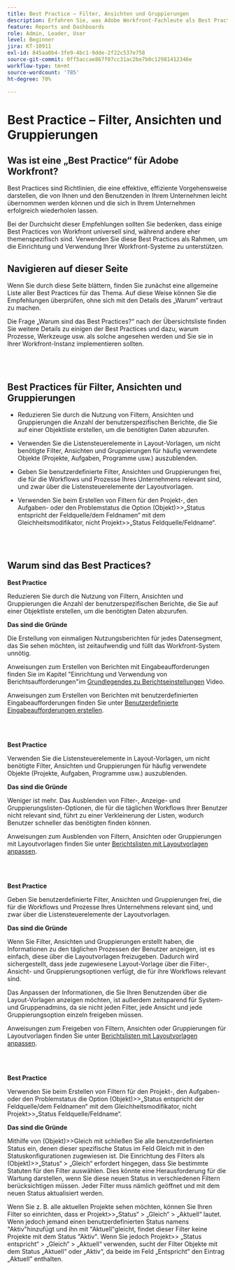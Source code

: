```yaml
---
title: Best Practice – Filter, Ansichten und Gruppierungen
description: Erfahren Sie, was Adobe Workfront-Fachleute als Best Practices für das Einrichten, Verwalten und Verwenden von Workfront-Filtern, -Ansichten und -Gruppierungen empfehlen.
feature: Reports and Dashboards
role: Admin, Leader, User
level: Beginner
jira: KT-10911
exl-id: 845aa0b4-3fe9-4bc1-9dde-2f22c537e758
source-git-commit: 0ff5accae867f07cc31ac2be7b0c12981412346e
workflow-type: tm+mt
source-wordcount: '785'
ht-degree: 70%

---
```


# Best Practice – Filter, Ansichten und Gruppierungen

## Was ist eine „Best Practice“ für Adobe Workfront?

Best Practices sind Richtlinien, die eine effektive, effiziente Vorgehensweise darstellen, die von Ihnen und den Benutzenden in Ihrem Unternehmen leicht übernommen werden können und die sich in Ihrem Unternehmen erfolgreich wiederholen lassen.

Bei der Durchsicht dieser Empfehlungen sollten Sie bedenken, dass einige Best Practices von Workfront universell sind, während andere eher themenspezifisch sind. Verwenden Sie diese Best Practices als Rahmen, um die Einrichtung und Verwendung Ihrer Workfront-Systeme zu unterstützen.

## Navigieren auf dieser Seite

Wenn Sie durch diese Seite blättern, finden Sie zunächst eine allgemeine Liste aller Best Practices für das Thema. Auf diese Weise können Sie die Empfehlungen überprüfen, ohne sich mit den Details des „Warum“ vertraut zu machen.

Die Frage „Warum sind das Best Practices?“ nach der Übersichtsliste finden Sie weitere Details zu einigen der Best Practices und dazu, warum Prozesse, Werkzeuge usw. als solche angesehen werden und Sie sie in Ihrer Workfront-Instanz implementieren sollten.

</br>
</br>

## Best Practices für Filter, Ansichten und Gruppierungen

* Reduzieren Sie durch die Nutzung von Filtern, Ansichten und Gruppierungen die Anzahl der benutzerspezifischen Berichte, die Sie auf einer Objektliste erstellen, um die benötigten Daten abzurufen.

* Verwenden Sie die Listensteuerelemente in Layout-Vorlagen, um nicht benötigte Filter, Ansichten und Gruppierungen für häufig verwendete Objekte (Projekte, Aufgaben, Programme usw.) auszublenden.

* Geben Sie benutzerdefinierte Filter, Ansichten und Gruppierungen frei, die für die Workflows und Prozesse Ihres Unternehmens relevant sind, und zwar über die Listensteuerelemente der Layoutvorlagen.

* Verwenden Sie beim Erstellen von Filtern für den Projekt-, den Aufgaben- oder den Problemstatus die Option (Objekt)>>„Status entspricht der Feldquelle/dem Feldnamen“ mit dem Gleichheitsmodifikator, nicht Projekt>>„Status Feldquelle/Feldname“.

</br>
</br>

## Warum sind das Best Practices?

**Best Practice**

Reduzieren Sie durch die Nutzung von Filtern, Ansichten und Gruppierungen die Anzahl der benutzerspezifischen Berichte, die Sie auf einer Objektliste erstellen, um die benötigten Daten abzurufen.

**Das sind die Gründe**

Die Erstellung von einmaligen Nutzungsberichten für jedes Datensegment, das Sie sehen möchten, ist zeitaufwendig und füllt das Workfront-System unnötig.

Anweisungen zum Erstellen von Berichten mit Eingabeaufforderungen finden Sie im Kapitel &quot;Einrichtung und Verwendung von Berichtsaufforderungen&quot;im [Grundlegendes zu Berichtseinstellungen](https://experienceleague.adobe.com/docs/workfront-learn/tutorials-workfront/reporting/basic-reporting/report-settings.html) Video.

Anweisungen zum Erstellen von Berichten mit benutzerdefinierten Eingabeaufforderungen finden Sie unter [Benutzerdefinierte Eingabeaufforderungen erstellen](https://experienceleague.adobe.com/docs/workfront-learn/tutorials-workfront/reporting/intermediate-reporting/custom-prompts.html).

</br>
</br>

**Best Practice**

Verwenden Sie die Listensteuerelemente in Layout-Vorlagen, um nicht benötigte Filter, Ansichten und Gruppierungen für häufig verwendete Objekte (Projekte, Aufgaben, Programme usw.) auszublenden.

**Das sind die Gründe**

Weniger ist mehr. Das Ausblenden von Filter-, Anzeige- und Gruppierungslisten-Optionen, die für die täglichen Workflows Ihrer Benutzer nicht relevant sind, führt zu einer Verkleinerung der Listen, wodurch Benutzer schneller das benötigten finden können.

Anweisungen zum Ausblenden von Filtern, Ansichten oder Gruppierungen mit Layoutvorlagen finden Sie unter [Berichtslisten mit Layoutvorlagen anpassen](https://experienceleague.adobe.com/docs/workfront-learn/tutorials-workfront/administration-and-setup/layout-templates/customize-reporting-lists-with-layout-templates.html).

</br>
</br>

**Best Practice**

Geben Sie benutzerdefinierte Filter, Ansichten und Gruppierungen frei, die für die Workflows und Prozesse Ihres Unternehmens relevant sind, und zwar über die Listensteuerelemente der Layoutvorlagen.

**Das sind die Gründe**

Wenn Sie Filter, Ansichten und Gruppierungen erstellt haben, die Informationen zu den täglichen Prozessen der Benutzer anzeigen, ist es einfach, diese über die Layoutvorlagen freizugeben. Dadurch wird sichergestellt, dass jede zugewiesene Layout-Vorlage über die Filter-, Ansicht- und Gruppierungsoptionen verfügt, die für ihre Workflows relevant sind.

Das Anpassen der Informationen, die Sie Ihren Benutzenden über die Layout-Vorlagen anzeigen möchten, ist außerdem zeitsparend für System- und Gruppenadmins, da sie nicht jeden Filter, jede Ansicht und jede Gruppierungsoption einzeln freigeben müssen.

Anweisungen zum Freigeben von Filtern, Ansichten oder Gruppierungen für Layoutvorlagen finden Sie unter [Berichtslisten mit Layoutvorlagen anpassen](https://experienceleague.adobe.com/docs/workfront-learn/tutorials-workfront/administration-and-setup/layout-templates/customize-reporting-lists-with-layout-templates.html).

</br>
</br>

**Best Practice**

Verwenden Sie beim Erstellen von Filtern für den Projekt-, den Aufgaben- oder den Problemstatus die Option (Objekt)>>„Status entspricht der Feldquelle/dem Feldnamen“ mit dem Gleichheitsmodifikator, nicht Projekt>>„Status Feldquelle/Feldname“.

**Das sind die Gründe**

Mithilfe von (Objekt)>>Gleich mit schließen Sie alle benutzerdefinierten Status ein, denen dieser spezifische Status im Feld Gleich mit in den Statuskonfigurationen zugewiesen ist. Die Einrichtung des Filters als (Objekt)>>„Status“ > „Gleich“ erfordert hingegen, dass Sie bestimmte Statuten für den Filter auswählen. Dies könnte eine Herausforderung für die Wartung darstellen, wenn Sie diese neuen Status in verschiedenen Filtern berücksichtigen müssen. Jeder Filter muss nämlich geöffnet und mit dem neuen Status aktualisiert werden.

Wenn Sie z. B. alle aktuellen Projekte sehen möchten, können Sie Ihren Filter so einrichten, dass er Projekt>>„Status“ > „Gleich“ > „Aktuell“ lautet. Wenn jedoch jemand einen benutzerdefinierten Status namens &quot;Aktiv&quot;hinzufügt und ihn mit &quot;Aktuell&quot;gleicht, findet dieser Filter keine Projekte mit dem Status &quot;Aktiv&quot;. Wenn Sie jedoch Projekt>> „Status entspricht“ > „Gleich“ > „Aktuell“ verwenden, sucht der Filter Objekte mit dem Status „Aktuell“ oder „Aktiv“, da beide im Feld „Entspricht” den Eintrag „Aktuell” enthalten.
